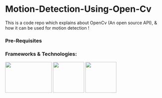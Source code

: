 # Motion-Detection-Using-Open-Cv
This is a code repo which explains about OpenCv (An open source API), &amp; how it can be used for motion detection !

<h3>Pre-Requisites</h3>


<h3>Frameworks & Technologies:</h3>

<img src="https://user-images.githubusercontent.com/35655048/103159422-0b747400-47eb-11eb-90be-f0a613fb0275.PNG" width="150" height="100">
<img src="https://user-images.githubusercontent.com/35655048/103159624-6313df00-47ed-11eb-9b4e-194a33a50e10.PNG" width="100" height="100">
<img src="https://user-images.githubusercontent.com/35655048/103159675-12e94c80-47ee-11eb-90ea-dc9f5336865a.PNG" width="100" height="100">
